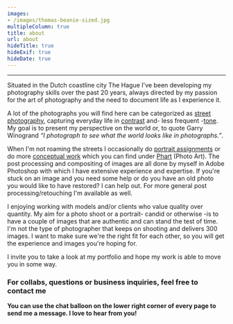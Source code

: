 ```yaml
---
images:
- /images/thomas-beanie-sized.jpg
multipleColumn: true
title: about
url: about
hideTitle: true
hideExif: true
hideDate: true
---
```

***
Situated in the Dutch coastline city The Hague I've been developing my photography skills over the past 20 years, always directed by my passion for the art of photography and the need to document life as I experience it.

A lot of the photographs you will find here can be categorized as [street photography](/tags/street-photography), capturing everyday life in [contrast](/tags/life-in-contrast) and- less frequent -[tone](/tags/life-in-tone). My goal is to present my perspective on the world or, to quote Garry Winogrand *“I photograph to see what the world looks like in photographs.”*.

When I'm not roaming the streets I occasionally do [portrait assignments](/tags/portrait) or do more [conceptual work](/tags/phart) which you can find under [Phart](/tags/phart) (Photo Art). The post processing and compositing of images are all done by myself in Adobe Photoshop with which I have extensive experience and expertise. If you're stuck on an image and you need some help or do you have an old photo you would like to have restored? I can help out. For more general post processing/retouching I'm available as well.

I enjoying working with models and/or clients who value quality over quantity. My aim for a photo shoot or a portrait- candid or otherwise -is to have a couple of images that are authentic and can stand the test of time. I'm not the type of photographer that keeps on shooting and delivers 300 images. I want to make sure we're the right fit for each other, so you will get the experience and images you're hoping for.

I invite you to take a look at my portfolio and hope my work is able to move you in some way.

### <i class="fa-regular fa-envelope"></i> For collabs, questions or business inquiries, feel free to contact me

**You can use the chat balloon on the lower right corner of every page to send me a message. I love to hear from you!**
